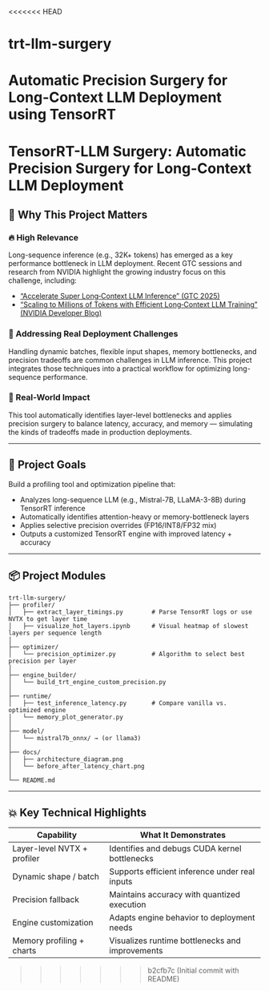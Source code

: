 <<<<<<< HEAD
# trt-llm-surgery
Automatic Precision Surgery for Long-Context LLM Deployment using TensorRT
=======

# TensorRT-LLM Surgery: Automatic Precision Surgery for Long-Context LLM Deployment

## 🌟 Why This Project Matters

### 🔥 High Relevance
Long-sequence inference (e.g., 32K+ tokens) has emerged as a key performance bottleneck in LLM deployment. Recent GTC sessions and research from NVIDIA highlight the growing industry focus on this challenge, including:
- [“Accelerate Super Long‑Context LLM Inference” (GTC 2025)](https://www.nvidia.com/en-us/on-demand/session/gtc25-s72568/)
- [“Scaling to Millions of Tokens with Efficient Long‑Context LLM Training” (NVIDIA Developer Blog)](https://developer.nvidia.com/blog/scaling-to-millions-of-tokens-with-efficient-long-context-llm-training/)

### 🧠 Addressing Real Deployment Challenges
Handling dynamic batches, flexible input shapes, memory bottlenecks, and precision tradeoffs are common challenges in LLM inference. This project integrates those techniques into a practical workflow for optimizing long-sequence performance.

### 🎯 Real-World Impact
This tool automatically identifies layer-level bottlenecks and applies precision surgery to balance latency, accuracy, and memory — simulating the kinds of tradeoffs made in production deployments.

---

## 🧠 Project Goals

Build a profiling tool and optimization pipeline that:

- Analyzes long-sequence LLM (e.g., Mistral-7B, LLaMA-3-8B) during TensorRT inference
- Automatically identifies attention-heavy or memory-bottleneck layers
- Applies selective precision overrides (FP16/INT8/FP32 mix)
- Outputs a customized TensorRT engine with improved latency + accuracy

---

## 📦 Project Modules

```
trt-llm-surgery/
├── profiler/
│   ├── extract_layer_timings.py        # Parse TensorRT logs or use NVTX to get layer time
│   ├── visualize_hot_layers.ipynb      # Visual heatmap of slowest layers per sequence length
│
├── optimizer/
│   └── precision_optimizer.py          # Algorithm to select best precision per layer
│
├── engine_builder/
│   └── build_trt_engine_custom_precision.py
│
├── runtime/
│   ├── test_inference_latency.py       # Compare vanilla vs. optimized engine
│   └── memory_plot_generator.py
│
├── model/
│   └── mistral7b_onnx/ → (or llama3)
│
├── docs/
│   ├── architecture_diagram.png
│   └── before_after_latency_chart.png
│
└── README.md
```

---

## 💥 Key Technical Highlights

| Capability                   | What It Demonstrates                            |
|------------------------------|-------------------------------------------------|
| Layer-level NVTX + profiler  | Identifies and debugs CUDA kernel bottlenecks   |
| Dynamic shape / batch        | Supports efficient inference under real inputs  |
| Precision fallback           | Maintains accuracy with quantized execution     |
| Engine customization         | Adapts engine behavior to deployment needs      |
| Memory profiling + charts    | Visualizes runtime bottlenecks and improvements |
>>>>>>> b2cfb7c (Initial commit with README)

